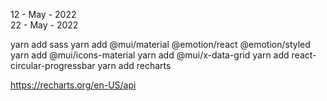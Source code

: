 12 - May - 2022 <br/>
22 - May - 2022

yarn add sass
yarn add @mui/material @emotion/react @emotion/styled
yarn add @mui/icons-material
yarn add @mui/x-data-grid
yarn add react-circular-progressbar
yarn add recharts

https://recharts.org/en-US/api